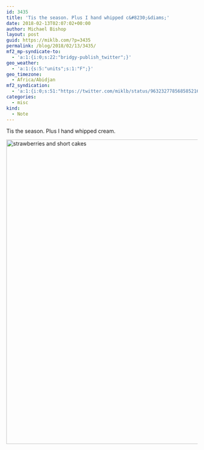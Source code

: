 ```yaml
---
id: 3435
title: 'Tis the season. Plus I hand whipped c&#8230;&diams;'
date: 2018-02-13T02:07:02+00:00
author: Michael Bishop
layout: post
guid: https://miklb.com/?p=3435
permalink: /blog/2018/02/13/3435/
mf2_mp-syndicate-to:
  - 'a:1:{i:0;s:22:"bridgy-publish_twitter";}'
geo_weather:
  - 'a:1:{s:5:"units";s:1:"F";}'
geo_timezone:
  - Africa/Abidjan
mf2_syndication:
  - 'a:1:{i:0;s:51:"https://twitter.com/miklb/status/963232778568585216";}'
categories:
  - misc
kind:
  - Note
---
```

Tis the season. Plus I hand whipped cream. 

<img src="https://miklb.com/content/uploads/2018/02/strawberries_shortcake.jpg" alt="strawberries and short cakes" width="600" height="800" class="u-photo alignnone size-full wp-image-3436" />